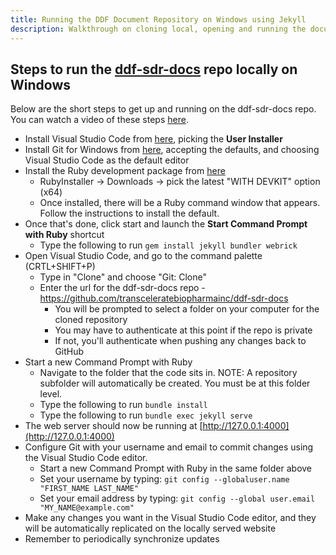 ```yaml
---
title: Running the DDF Document Repository on Windows using Jekyll
description: Walkthrough on cloning local, opening and running the document repository using Visual Studio Code and Jekyll on Windows
---
```


## Steps to run the [ddf-sdr-docs](https://github.com/transceleratebiopharmainc/ddf-sdr-docs) repo locally on Windows

Below are the short steps to get up and running on the ddf-sdr-docs repo. You can watch a video of these steps [here](https://www.youtube.com/watch?v=HCd2LSYeOPI).

- Install Visual Studio Code from [here](https://code.visualstudio.com/), picking the **User Installer**
- Install Git for Windows from [here](https://git-scm.com/download/win), accepting the defaults, and choosing Visual Studio Code as the default editor
- Install the Ruby development package from [here](https://jekyllrb.com/docs/installation/windows/)
  - RubyInstaller -> Downloads -> pick the latest "WITH DEVKIT" option (x64)
  - Once installed, there will be a Ruby command window that appears.  Follow the instructions to install the default.
- Once that's done, click start and launch the **Start Command Prompt with Ruby** shortcut
  - Type the following to run `gem install jekyll bundler webrick`
- Open Visual Studio Code, and go to the command palette (CRTL+SHIFT+P)
  - Type in "Clone" and choose "Git: Clone"
  - Enter the url for the ddf-sdr-docs repo - https://github.com/transceleratebiopharmainc/ddf-sdr-docs
    - You will be prompted to select a folder on your computer for the cloned repository
    - You may have to authenticate at this point if the repo is private
    - If not, you'll authenticate when pushing any changes back to GitHub
- Start a new Command Prompt with Ruby
  - Navigate to the folder that the code sits in.  NOTE: A repository subfolder will automatically be created.  You must be at this folder level. 
  - Type the following to run `bundle install`
  - Type the following to run `bundle exec jekyll serve`
- The web server should now be running at [http://127.0.0.1:4000](http://127.0.0.1:4000)
- Configure Git with your username and email to commit changes using the Visual Studio Code editor. 
  - Start a new Command Prompt with Ruby in the same folder above
  - Set your username by typing:  `git config --globaluser.name "FIRST_NAME LAST_NAME"`
  - Set your email address by typing:  `git config --global user.email "MY_NAME@example.com"`
- Make any changes you want in the Visual Studio Code editor, and they will be automatically replicated on the locally served website
- Remember to periodically synchronize updates
